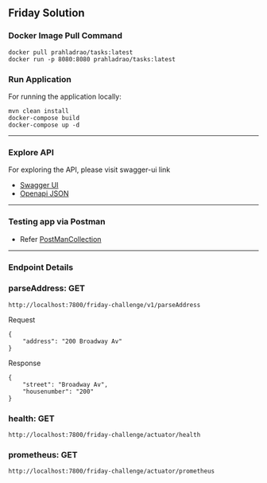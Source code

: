## Friday Solution
### Docker Image Pull Command
```shell
docker pull prahladrao/tasks:latest
docker run -p 8080:8080 prahladrao/tasks:latest 
```
### Run Application
For running the application locally:

```shell
mvn clean install
docker-compose build
docker-compose up -d
```
--------------
### Explore API
For exploring the API, please visit swagger-ui link

* [Swagger UI](http://localhost:7800/friday-challenge/openapi/swagger-ui.html)
* [Openapi JSON](http://localhost:7800/friday-challenge/openapi/v3/api-docs)

--------------

### Testing app via Postman
* Refer [PostManCollection](https://github.com/friday/friday.postman_collection.json)
--------------

### Endpoint Details
### parseAddress: GET
```
http://localhost:7800/friday-challenge/v1/parseAddress
```
Request
```
{
    "address": "200 Broadway Av"
}
```
Response
```
{
    "street": "Broadway Av",
    "housenumber": "200"
}
```
### health: GET
```
http://localhost:7800/friday-challenge/actuator/health
```
### prometheus: GET
```
http://localhost:7800/friday-challenge/actuator/prometheus
```